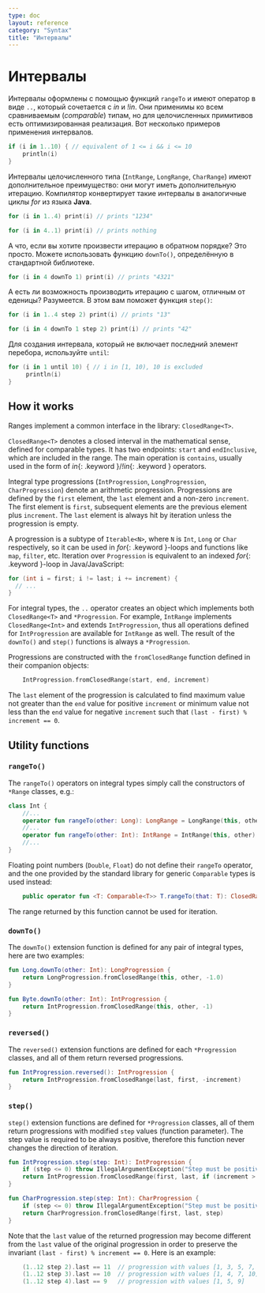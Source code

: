```yaml
---
type: doc
layout: reference
category: "Syntax"
title: "Интервалы"
---
```


<!-- # Ranges -->
# Интервалы

<!-- Range expressions are formed with `rangeTo` functions that have the operator form `..` which is complemented by *in*{: .keyword } and *!in*{: .keyword }. -->
<!-- Range is defined for any comparable type, but for integral primitive types it has an optimized implementation. Here are some examples of using ranges -->
Интервалы оформлены с помощью функций `rangeTo` и имеют оператор в виде `..`, который сочетается с *in* и *!in*.
Они применимы ко всем сравниваемым (_comparable_) типам, но для целочисленных примитивов есть оптимизированная реализация. Вот несколько примеров применения интервалов.

``` kotlin
if (i in 1..10) { // equivalent of 1 <= i && i <= 10
    println(i)
}
```

<!-- Integral type ranges (`IntRange`, `LongRange`, `CharRange`) have an extra feature: they can be iterated over. -->
<!-- The compiler takes care of converting this analogously to Java's indexed *for*{: .keyword }-loop, without extra overhead. -->
Интервалы целочисленного типа (`IntRange`, `LongRange`, `CharRange`) имеют дополнительное преимущество: они могут иметь дополнительную итерацию.
Компилятор конвертирует такие интервалы в аналогичные циклы *for* из языка <b>Java</b>.

``` kotlin
for (i in 1..4) print(i) // prints "1234"

for (i in 4..1) print(i) // prints nothing
```

<!-- What if you want to iterate over numbers in reverse order? It's simple. You can use the `downTo()` function defined in the standard library -->
А что, если вы хотите произвести итерацию в обратном порядке? Это просто. Можете использовать функцию `downTo()`, определённую в стандартной библиотеке.

``` kotlin
for (i in 4 downTo 1) print(i) // prints "4321"
```

<!-- Is it possible to iterate over numbers with arbitrary step, not equal to 1? Sure, the `step()` function will help you -->
А есть ли возможность производить итерацию с шагом, отличным от еденицы? Разумеется. В этом вам поможет функция `step()`:

``` kotlin
for (i in 1..4 step 2) print(i) // prints "13"

for (i in 4 downTo 1 step 2) print(i) // prints "42"
```

<!-- To create a range which does not include its end element, you can use the `until` function: -->
Для создания интервала, который не включает последний элемент перебора, используйте `until`:

``` kotlin
for (i in 1 until 10) { // i in [1, 10), 10 is excluded
     println(i)
}
```

## How it works

Ranges implement a common interface in the library: `ClosedRange<T>`.

`ClosedRange<T>` denotes a closed interval in the mathematical sense, defined for comparable types.
It has two endpoints: `start` and `endInclusive`, which are included in the range.
The main operation is `contains`, usually used in the form of *in*{: .keyword }/*!in*{: .keyword } operators.

Integral type progressions (`IntProgression`, `LongProgression`, `CharProgression`) denote an arithmetic progression.
Progressions are defined by the `first` element, the `last` element and a non-zero `increment`.
The first element is `first`, subsequent elements are the previous element plus `increment`. The `last` element is always hit by iteration unless the progression is empty.

A progression is a subtype of `Iterable<N>`, where `N` is `Int`, `Long` or `Char` respectively, so it can be used in *for*{: .keyword }-loops and functions like `map`, `filter`, etc.
Iteration over `Progression` is equivalent to an indexed *for*{: .keyword }-loop in Java/JavaScript:

``` java
for (int i = first; i != last; i += increment) {
  // ...
}
```

For integral types, the `..` operator creates an object which implements both `ClosedRange<T>` and `*Progression`.
For example, `IntRange` implements `ClosedRange<Int>` and extends `IntProgression`, thus all operations defined for `IntProgression` are available for `IntRange` as well.
The result of the `downTo()` and `step()` functions is always a `*Progression`.

Progressions are constructed with the `fromClosedRange` function defined in their companion objects:

``` kotlin
    IntProgression.fromClosedRange(start, end, increment)
```

The `last` element of the progression is calculated to find maximum value not greater than the `end` value for positive `increment` or minimum value not less than the `end` value for negative `increment` such that `(last - first) % increment == 0`.



## Utility functions

### `rangeTo()`

The `rangeTo()` operators on integral types simply call the constructors of `*Range` classes, e.g.:

``` kotlin
class Int {
    //...
    operator fun rangeTo(other: Long): LongRange = LongRange(this, other)
    //...
    operator fun rangeTo(other: Int): IntRange = IntRange(this, other)
    //...
}
```

Floating point numbers (`Double`, `Float`) do not define their `rangeTo` operator, and the one provided by the standard library for generic `Comparable` types is used instead:

``` kotlin
    public operator fun <T: Comparable<T>> T.rangeTo(that: T): ClosedRange<T>
```

The range returned by this function cannot be used for iteration.

### `downTo()`

The `downTo()` extension function is defined for any pair of integral types, here are two examples:

``` kotlin
fun Long.downTo(other: Int): LongProgression {
    return LongProgression.fromClosedRange(this, other, -1.0)
}

fun Byte.downTo(other: Int): IntProgression {
    return IntProgression.fromClosedRange(this, other, -1)
}
```

### `reversed()`

The `reversed()` extension functions are defined for each `*Progression` classes, and all of them return reversed progressions.

``` kotlin
fun IntProgression.reversed(): IntProgression {
    return IntProgression.fromClosedRange(last, first, -increment)
}
```

### `step()`

`step()` extension functions are defined for `*Progression` classes,
all of them return progressions with modified `step` values (function parameter).
The step value is required to be always positive, therefore this function never changes the direction of iteration.

``` kotlin
fun IntProgression.step(step: Int): IntProgression {
    if (step <= 0) throw IllegalArgumentException("Step must be positive, was: $step")
    return IntProgression.fromClosedRange(first, last, if (increment > 0) step else -step)
}

fun CharProgression.step(step: Int): CharProgression {
    if (step <= 0) throw IllegalArgumentException("Step must be positive, was: $step")
    return CharProgression.fromClosedRange(first, last, step)
}
```

Note that the `last` value of the returned progression may become different from the `last` value of the original progression in order to preserve the invariant `(last - first) % increment == 0`. Here is an example:

``` kotlin
    (1..12 step 2).last == 11  // progression with values [1, 3, 5, 7, 9, 11]
    (1..12 step 3).last == 10  // progression with values [1, 4, 7, 10]
    (1..12 step 4).last == 9   // progression with values [1, 5, 9]
```
